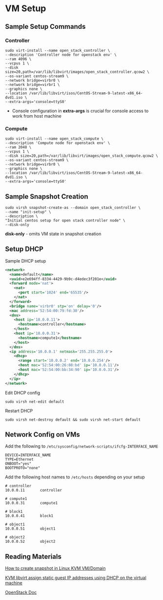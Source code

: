 # VM Setup

## Sample Setup Commands
### Controller
```
sudo virt-install --name open_stack_controller \
--description 'Controller node for openstack env' \
--ram 4096 \
--vcpus 1 \
--disk size=20,path=/var/lib/libvirt/images/open_stack_controller.qcow2 \
--os-variant centos-stream9 \
--network bridge=virbr0 \
--network bridge=virbr1 \
--graphics none \
--location /var/lib/libvirt/isos/CentOS-Stream-9-latest-x86_64-dvd1.iso \
--extra-args='console=ttyS0'
```

- Console configuration in **extra-args** is crucial for console access to work from host machine

### Compute
```
sudo virt-install --name open_stack_compute \
--description 'Compute node for openstack env' \
--ram 2048 \
--vcpus 1 \
--disk size=20,path=/var/lib/libvirt/images/open_stack_compute.qcow2 \
--os-variant centos-stream9 \
--network bridge=virbr0 \
--graphics none \
--location /var/lib/libvirt/isos/CentOS-Stream-9-latest-x86_64-dvd1.iso \
--extra-args='console=ttyS0'
```

## Sample Snapshot Creation
```
sudo virsh snapshot-create-as --domain open_stack_controller \
--name "init-setup" \
--description \
"Initial centos setup for open stack controller node" \
--disk-only
```

**disk-only** - omits VM state in snapshot creation

## Setup DHCP
Sample DHCP setup
```xml
<network>
  <name>default</name>
  <uuid>e2e694ff-8334-4429-9b9c-d4edec3f201e</uuid>
  <forward mode='nat'>
    <nat>
      <port start='1024' end='65535'/>
    </nat>
  </forward>
  <bridge name='virbr0' stp='on' delay='0'/>
  <mac address='52:54:00:79:fd:30'/>
  <dns>
    <host ip='10.0.0.11'>
      <hostname>controller</hostname>
    </host>
    <host ip='10.0.0.31'>
      <hostname>compute1</hostname>
    </host>
  </dns>
  <ip address='10.0.0.1' netmask='255.255.255.0'>
    <dhcp>
      <range start='10.0.0.2' end='10.0.0.254'/>
      <host mac='52:54:00:26:08:bd' ip='10.0.0.11'/>
      <host mac='52:54:00:bb:34:90' ip='10.0.0.31'/>
    </dhcp>
  </ip>
</network>
```

Edit DHCP config
```
sudo virsh net-edit default
```

Restart DHCP
```
sudo virsh net-destroy default && sudo virsh net-start default
```

## Network Config on VMs
Add the following to `/etc/sysconfig/network-scripts/ifcfg-INTERFACE_NAME`
```
DEVICE=INTERFACE_NAME
TYPE=Ethernet
ONBOOT="yes"
BOOTPROTO="none"
```

Add the following host names to `/etc/hosts` depending on your setup
```
# controller
10.0.0.11       controller

# compute1
10.0.0.31       compute1

# block1
10.0.0.41       block1

# object1
10.0.0.51       object1

# object2
10.0.0.52       object2
```

## Reading Materials
[How to create snapshot in Linux KVM VM/Domain](https://www.cyberciti.biz/faq/how-to-create-create-snapshot-in-linux-kvm-vmdomain/)

[KVM libvirt assign static guest IP addresses using DHCP on the virtual machine](https://www.cyberciti.biz/faq/linux-kvm-libvirt-dnsmasq-dhcp-static-ip-address-configuration-for-guest-os/)

[OpenStack Doc](https://docs.openstack.org/install-guide/environment.html)